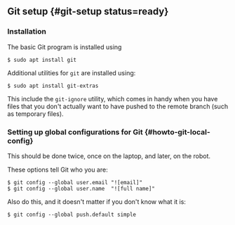 ## Git setup {#git-setup status=ready}

### Installation

The basic Git program is installed using

    $ sudo apt install git

Additional utilities for `git` are installed using:

    $ sudo apt install git-extras

This include the `git-ignore` utility, which comes in handy when you have files that you don't actually want to have pushed to the remote branch (such as temporary files).


### Setting up global configurations for Git  {#howto-git-local-config}

This should be done twice, once on the laptop, and later, on the robot.

These options tell Git who you are:

    $ git config --global user.email "![email]"
    $ git config --global user.name  "![full name]"

Also do this, and it doesn't matter if you don't know what it is:

    $ git config --global push.default simple
